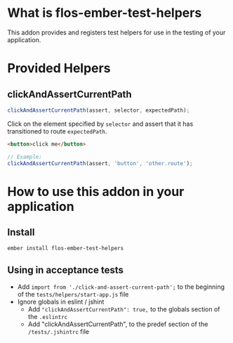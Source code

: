 # What is flos-ember-test-helpers

This addon provides and registers test helpers for use in the testing of your application.

# Provided Helpers

## clickAndAssertCurrentPath

```js
clickAndAssertCurrentPath(assert, selector, expectedPath);
```

Click on the element specified by `selector` and assert that it has transitioned to route `expectedPath`.

```html
<button>click me</button>
```

```js
// Example:
clickAndAssertCurrentPath(assert, 'button', 'other.route');
```

# How to use this addon in your application
  
## Install

```
ember install flos-ember-test-helpers
```

## Using in acceptance tests

* Add `import from './click-and-assert-current-path';` to the beginning of the `tests/helpers/start-app.js` file
* Ignore globals in eslint / jshint
  * Add `"clickAndAssertCurrentPath": true,` to the globals section of the `.eslintrc`
  * Add "clickAndAssertCurrentPath", to the predef section of the `/tests/.jshintrc` file


